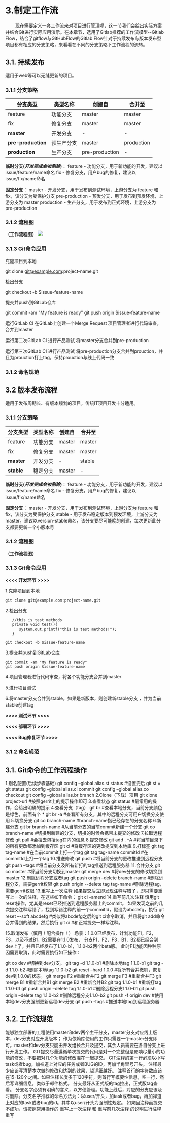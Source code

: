 # 3.制定工作流
&nbsp;&nbsp;&nbsp;&nbsp;&nbsp;&nbsp;&nbsp;&nbsp;现在需要定义一套工作流来对项目进行管理呢，这一节我们会给出实际方案并结合Git进行实际应用演示。在本章节，选用了Gitlab推荐的工作流模型--Gitlab Flow，结合了gitflow与GitHubFlow的Gitlab Flow针对于持续发布与版本发布型项目都有相应的分支策略，来看看在不同的分支策略下工作流程的流转。

## 3.1. 持续发布

适用于web等可以无缝更新的项目。

### 3.1.1 分支策略


| 分支类型 | 类型名称 |	创建自 | 合并至 | 
| ------ | ------ | ------ | ------ | 
| feature|  功能分支 | master | master |  
| fix | 修复分支 | master | master |  
| **master** | 开发分支 | - | -|  
| **pre-production** | 预生产分支 | master | production | 
| **production** | 生产分支 | pre-production| - |

**临时分支(_开发完成会被删除_)**：
feature - 功能分支，用于新功能的开发，建议以issue/feature/name命名
fix - 修复分支，用户bug的修复，建议以issue/fix/name命名

**固定分支**：
master - 开发分支，用于发布到测试环境，上游分支为 feature 和 fix，该分支为受保护分支
pre-production - 预发分支，用于发布到预发环境，上游分支为 master
production - 生产分支，用于发布到正式环境，上游分支为 pre-production


### 3.1.2 流程图
**（工作流程图）**
![](/assets/6e7e60de-e689-3380-b866-9d438458b450.png)

### 3.1.3 Git命令应用
克隆项目到本地

git clone git@example.com:project-name.git


检出分支

git checkout -b $issue-feature-name


提交并push到GitLab仓库

git commit -am "My feature is ready"
git push origin $issue-feature-name


运行GitLab CI
在GitLab上创建一个Merge Request
项目管理者进行代码审查，合并到master

运行第二次GitLab CI
进行产品测试
将master分支合并到pre-production

运行第三次GitLab CI
进行产品测试
将pre-production分支合并到prouction，并且为prouction打上tag，保持prouction与线上代码一致

### 3.1.2 命名规范




## 3.2 版本发布流程

适用于发布周期长、有版本规划的项目，传统IT项目开发十分适用。

### 3.1.1 分支策略

| 分支类型 | 类型名称 | 创建自 | 合并至 |
| ------ | ------ | ------ | ------ |
| feature | 功能分支 | master | master |
| fix | 修复分支 | master | master |
| **master** | 开发分支 | - | stable |
| **stable** | 稳定分支 | master | - | 

**临时分支(_开发完成会被删除_)**：
feature - 功能分支，用于新功能的开发，建议以issue/feature/name命名
fix - 修复分支，用户bug的修复，建议以issue/fix/name命名

**固定分支**：
master - 开发分支，用于发布到测试环境，上游分支为 feature 和 fix，该分支为受保护分支
stable - 用于发布稳定版本到预发环境，上游分支为 master，建议以version-stable命名，该分支要尽可能晚的创建，每次更新此分支都要更新一个小版本号

### 3.1.2 流程图
**（工作流程图）**


### 3.1.3 Git命令应用

**<<<< 开发环节 >>>>**

1.克隆项目到本地

    
    git clone git@example.com:project-name.git


2.检出分支

   
```
   //this is test methods
   private void test(){
      system.out.printf("this is test methods!");
   }
```





    
    git checkout -b $issue-feature-name


3.提交并push到GitLab仓库

    git commit -am "My feature is ready"
    git push origin $issue-feature-name

4.项目管理者进行代码审查，将各个功能分支合并到master


5.进行项目测试

6.将master分支合并到stable，如果是新版本，则创建新stable分支
，并为当前stable创建tag

**<<<< 测试环节 >>>>**


**<<<< 部署环节 >>>>**

**<<<< Bug修复环节 >>>>**









### 3.1.2 命名规范








## 3.1. Git命令的工作流程操作
1.别名配置(后续步骤基础)
git config –global alias.st status #设置完后 git st = git status
 git config –global alias.ci commit
 git config –global alias.co checkout
 git config –global alias.br branch
2.Clone（下载）项目
git clone project-url #按照gerrit上的提示操作即可
3.查看状态
git status #最常用的操作，会给出明确的提示
4.查看分支（tag）
git br #查看本地分支，当前分支颜色是绿色，前面有个 *
 git br -a #查看所有分支，其中的远程分支可用户切换分支使用
5.切换分支
git co branch-name #branch-name指已经存在的分支名称
6.新建分支
git br branch-name #从当前分支的当前commit新建一个分支
 git co branch-name #切换到新建的分支，切换的时候会携带未提交的修改
7.拉取远程修改
git pull #会拉去包括tag在内的信息
8.提交修改
git add . –A #将当前目录下的所有更改都添加到缓存区
 git ci #将缓存区的更改提交到本地库
9.打标签
git tag tag-name #在当前commit上打一个tag
 git tag tag-name commitId #在commitId上打一个tag
10.推送修改
git push #将当前分支的更改推送到远程分支
 git push –tags #将当前分支及所有新打的tag推送到远程服务器
11.合并分支
git co master #将当前分支切换到master
 git merge dev #将dev分支的修改切换到master
12.删除远程分支或者tag
git push origin –delete branch-name #删除远程分支，需要gerrit权限
 git push origin --delete tag tag-name #删除远程tag，需要gerrit权限
13.重写上一次注释
 如果提交后立即发现注释写错了，即只需要重写上一次的注释，在这些如下命令；
 git ci –amend
14.重写前几次注释
慎用git reset操作，尤其是reset已经推送到远程服务器上的commit。
如果发现之前的几次提交注释写错了，找到写错注释的前一个commitId，假设为abcdefg，执行
git reset –-soft abcdefg #类似将abcdefg之后的git ci命令取消，并且将git add命令合并得到的结果。然后执行
 git ci #和正常提交一样写注释。

15.取消发布（慎用！配合操作！）
场景：1.0.0已经发布，计划功能F1，F2，F3，以及不过B1，B2需要在1.1.0发布，
分支F1，F2，F3，B1，B2都已经合到dev上了，并且已经发布了1.1.0-b1，1.1.0-b2两个beta版。
此时F1功能因种种原因需要取消，此时需要执行如下操作：
 

git co dev #切换到dev分支。
 git tag -d 1.1.0-b1 #删除本地tag 1.1.0-b1
 git tag -d 1.1.0-b2 #删除本地tag 1.1.0-b2
 git reset –hard 1.0.0 #将所有合并撤销，恢复dev到1.0.0的状态。
 git merge F2 #重新合并F2
 git merge F3 #重新合并F3
 git merge B1 #重新合并B1
 git merge B2 #重新合并B2
 git tag 1.1.0-b1 #重新打tag 1.1.0-b1
 git push origin –delete tag 1.1.0-b1 #删除远程分支1.1.0-b1
 git push origin –delete tag 1.1.0-b2 #删除远程分支1.1.0-b2
 git push -f origin dev #使用本地dev分支强制更新远程dev分支
 git push -tags #推送本地tag到远程服务器
 
## 3.2. 工作流规范
能够独立部署的工程使用master和dev两个主干分支，master分支对应线上版本，dev分支对应开发版本； 作为依赖库使用的工作只需要一个master分支即可。master和dev分支只能由开发组长合并及提交，其余人员需要在各自分支上进行开发工作。
GIT提交尽量遵循单次提交的代码是对一个完整但是影响尽量小的功能的修改，不要把对几个功能的修改混在一起提交。
GIT注释的第一行必须以小写task或者bug，加禅道上对应的任务或者BUG的ID，再加半角冒号开头。 注释最少应该写清楚本次做的修改和达到的效果，越详细越好。 注释首行的字符数应该在15-120个之间。如果注释长度多于120字符，则首行写概要性信息，空一行，然后写详细信息，类似于邮件格式。
分支最好从正式版的tag拉出，正式版tag查看。 分支名字必须有明确的含义，以方便管理。功能上线后，对应的分支应该及时删除。分支名字推荐的命名方法为：以user/开头，加task或者bug，再加禅道上对应的task或者bug的id。其中以user/开头为强制性规定。
如果因注释而提交不成功，请按照常用操作的 重写上一次注释 和 重写前几次注释 的说明进行注释重写


